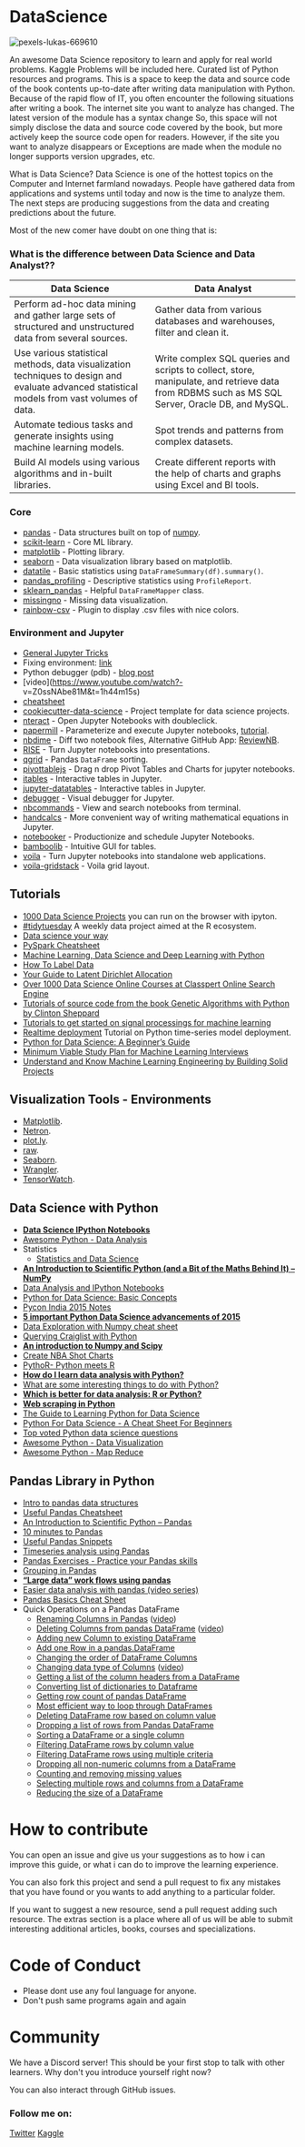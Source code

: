 # DataScience

![pexels-lukas-669610](https://user-images.githubusercontent.com/8182816/194755972-5d179d53-c2bb-432e-9867-c4cc6dfdca16.jpg)

An awesome Data Science repository to learn and apply for real world problems. Kaggle Problems will be included here. Curated list of Python resources and programs.
This is a space to keep the data and source code of the book contents up-to-date after writing data manipulation with Python. Because of the rapid flow of IT, you often encounter the following situations after writing a book. The internet site you want to analyze has changed. The latest version of the module has a syntax change
So, this space will not simply disclose the data and source code covered by the book, but more actively keep the source code open for readers. However, if the site you want to analyze disappears or Exceptions are made when the module no longer supports version upgrades, etc.

What is Data Science?
Data Science is one of the hottest topics on the Computer and Internet farmland nowadays. People have gathered data from applications and systems until today and now is the time to analyze them. The next steps are producing suggestions from the data and creating predictions about the future. 

Most of the new comer have doubt on one thing that is:

### What is the difference between Data Science and Data Analyst??

| Data Science | Data Analyst |
| ---|--- |
|Perform ad-hoc data mining and gather large sets of structured and unstructured data from several sources.|Gather data from various databases and warehouses, filter and clean it.|
| Use various statistical methods, data visualization techniques to design and evaluate advanced statistical models from vast volumes of data.|Write complex SQL queries and scripts to collect, store, manipulate, and retrieve data from RDBMS such as MS SQL Server, Oracle DB, and MySQL.|
| Automate tedious tasks and generate insights using machine learning models. |Spot trends and patterns from complex datasets.|
|Build AI models using various algorithms and in-built libraries. | Create different reports with the help of charts and graphs using Excel and BI tools.|



### Core
- [pandas](https://pandas.pydata.org/) - Data structures built on top of [numpy](https://www.numpy.org/).  
- [scikit-learn](https://scikit-learn.org/stable/) - Core ML library.  
- [matplotlib](https://matplotlib.org/) - Plotting library.  
- [seaborn](https://seaborn.pydata.org/) - Data visualization library based on matplotlib.  
- [datatile](https://github.com/polyaxon/datatile) - Basic statistics using `DataFrameSummary(df).summary()`.  
- [pandas_profiling](https://github.com/pandas-profiling/pandas-profiling) - Descriptive statistics using `ProfileReport`.  
- [sklearn_pandas](https://github.com/scikit-learn-contrib/sklearn-pandas) - Helpful `DataFrameMapper` class.  
- [missingno](https://github.com/ResidentMario/missingno) - Missing data visualization.  
- [rainbow-csv](https://marketplace.visualstudio.com/items?itemName=mechatroner.rainbow-csv) - Plugin to display .csv files with nice colors.  

### Environment and Jupyter
- [General Jupyter Tricks](https://www.dataquest.io/blog/jupyter-notebook-tips-tricks-shortcuts/)  
- Fixing environment: [link](https://jakevdp.github.io/blog/2017/12/05/installing-python-packages-from-jupyter/)  
- Python debugger (pdb) - [blog post](https://www.blog.pythonlibrary.org/2018/10/17/jupyter-notebook-debugging/)
- [video](https://www.youtube.com/watch?- v=Z0ssNAbe81M&t=1h44m15s)
- [cheatsheet](https://nblock.org/2011/11/15/pdb-cheatsheet/)  
- [cookiecutter-data-science](https://github.com/drivendata/cookiecutter-data-science) - Project template for data science projects.  
- [nteract](https://nteract.io/) - Open Jupyter Notebooks with doubleclick.  
- [papermill](https://github.com/nteract/papermill) - Parameterize and execute Jupyter notebooks, [tutorial](https://pbpython.com/papermil-rclone-report-1.html).  
- [nbdime](https://github.com/jupyter/nbdime) - Diff two notebook files, Alternative GitHub App: [ReviewNB](https://www.reviewnb.com/).  
- [RISE](https://github.com/damianavila/RISE) - Turn Jupyter notebooks into presentations.  
- [qgrid](https://github.com/quantopian/qgrid) - Pandas `DataFrame` sorting.  
- [pivottablejs](https://github.com/nicolaskruchten/jupyter_pivottablejs) - Drag n drop Pivot Tables and Charts for jupyter notebooks.  
- [itables](https://github.com/mwouts/itables) - Interactive tables in Jupyter.  
- [jupyter-datatables](https://github.com/CermakM/jupyter-datatables) - Interactive tables in Jupyter.  
- [debugger](https://blog.jupyter.org/a-visual-debugger-for-jupyter-914e61716559) - Visual debugger for Jupyter.  
- [nbcommands](https://github.com/vinayak-mehta/nbcommands) - View and search notebooks from terminal.  
- [handcalcs](https://github.com/connorferster/handcalcs) - More convenient way of writing mathematical equations in Jupyter.  
- [notebooker](https://github.com/man-group/notebooker) - Productionize and schedule Jupyter Notebooks.  
- [bamboolib](https://github.com/tkrabel/bamboolib) - Intuitive GUI for tables.  
- [voila](https://github.com/QuantStack/voila) - Turn Jupyter notebooks into standalone web applications.  
- [voila-gridstack](https://github.com/voila-dashboards/voila-gridstack) - Voila grid layout. 

## Tutorials

 - [1000 Data Science Projects](https://cloud.blobcity.com/#/ps/explore) you can run on the browser with ipyton.
 - [#tidytuesday](https://github.com/rfordatascience/tidytuesday) A weekly data project aimed at the R ecosystem.
 - [Data science your way](https://github.com/jadianes/data-science-your-way)
 - [PySpark Cheatsheet](https://github.com/kevinschaich/pyspark-cheatsheet)
 - [Machine Learning, Data Science and Deep Learning with Python ](https://www.manning.com/livevideo/machine-learning-data-science-and-deep-learning-with-python)
 - [How To Label Data](https://www.lighttag.io/how-to-label-data/)
 - [Your Guide to Latent Dirichlet Allocation](https://medium.com/@lettier/how-does-lda-work-ill-explain-using-emoji-108abf40fa7d)
 - [Over 1000 Data Science Online Courses at Classpert Online Search Engine](https://classpert.com/search/data-science)
 - [Tutorials of source code from the book Genetic Algorithms with Python by Clinton Sheppard](https://github.com/handcraftsman/GeneticAlgorithmsWithPython)
 - [Tutorials to get started on signal processings for machine learning](https://github.com/jinglescode/python-signal-processing)
 - [Realtime deployment](https://www.microprediction.com/python-1) Tutorial on Python time-series model deployment.
 - [Python for Data Science: A Beginner’s Guide](https://learntocodewith.me/posts/python-for-data-science/)
 - [Minimum Viable Study Plan for Machine Learning Interviews](https://github.com/khangich/machine-learning-interview)
 - [Understand and Know Machine Learning Engineering by Building Solid Projects](http://mlzoomcamp.com/)

## Visualization Tools - Environments

 - [Matplotlib](https://matplotlib.org/).
 - [Netron](https://github.com/lutzroeder/netron).
 - [plot.ly](https://plot.ly/).
 - [raw](https://rawgraphs.io).
 - [Seaborn](https://seaborn.pydata.org/).
 - [Wrangler](http://vis.stanford.edu/wrangler/).
 - [TensorWatch](https://github.com/microsoft/tensorwatch).

## Data Science with Python
- [**Data Science IPython Notebooks**](https://github.com/donnemartin/data-science-ipython-notebooks)
- [Awesome Python - Data Analysis](https://github.com/vinta/awesome-python#science-and-data-analysis)
- Statistics
  - [Statistics and Data Science](https://github.com/svaksha/pythonidae/blob/master/Statistics.md)
- [**An Introduction to Scientific Python (and a Bit of the Maths Behind It) – NumPy**](http://www.kdnuggets.com/2016/06/intro-scientific-python-numpy.html)
- [Data Analysis and IPython Notebooks](https://github.com/kirang89/pycrumbs#data-analysis)
- [Python for Data Science: Basic Concepts](https://github.com/gumption/Python_for_Data_Science/blob/master/2_Data_Science_Basic_Concepts.ipynb)
- [Pycon India 2015 Notes](http://www.analyticsvidhya.com/blog/2015/10/notes-impressions-experience-excitement-pycon-india-2015/)
- [**5 important Python Data Science advancements of 2015**](https://medium.com/@elgehelge/the-5-most-important-python-data-science-advancements-of-2015-a136482da89b#.sp2c1la9z)
- [Data Exploration with Numpy cheat sheet](http://www.analyticsvidhya.com/blog/2015/07/11-steps-perform-data-analysis-pandas-python)
- [Querying Craiglist with Python](http://chrisholdgraf.com/querying-craigslist-with-python/?imm_mid=0d8940&cmp=em-data-na-na-newsltr_20150916)
- [**An introduction to Numpy and Scipy**](http://www.engr.ucsb.edu/~shell/che210d/numpy.pdf)
- [Create NBA Shot Charts](http://savvastjortjoglou.com/nba-shot-sharts.html)
- [PythoR- Python meets R](http://nipunbatra.github.io/2016/01/pythor/)
- [**How do I learn data analysis with Python?**](https://www.quora.com/How-do-I-learn-data-analysis-with-Python?redirected_qid=2464720)
- [What are some interesting things to do with Python?](https://www.quora.com/Python-programming-language-What-are-some-interesting-things-to-do-with-Python?redirected_qid=2324227)
- [**Which is better for data analysis: R or Python?**](https://www.quora.com/Which-is-better-for-data-analysis-R-or-Python)
- [**Web scraping in Python**](https://github.com/ujjwalkarn/Web-Scraping)
- [The Guide to Learning Python for Data Science](http://www.datasciencecentral.com/profiles/blogs/the-guide-to-learning-python-for-data-science-2)
- [Python For Data Science - A Cheat Sheet For Beginners](https://www.datacamp.com/community/tutorials/python-data-science-cheat-sheet-basics)
- [Top voted Python data science questions](http://datascience.stackexchange.com/questions/tagged/python)
- [Awesome Python - Data Visualization](https://github.com/vinta/awesome-python#data-visualization)
- [Awesome Python - Map Reduce](https://github.com/vinta/awesome-python#mapreduce)

## Pandas Library in Python
- [Intro to pandas data structures](http://www.gregreda.com/2013/10/26/intro-to-pandas-data-structures/)
- [Useful Pandas Cheatsheet](https://github.com/pandas-dev/pandas/blob/master/doc/cheatsheet/Pandas_Cheat_Sheet.pdf)
- [An Introduction to Scientific Python – Pandas](http://www.datadependence.com/2016/05/scientific-python-pandas/)
- [10 minutes to Pandas](http://pandas.pydata.org/pandas-docs/stable/10min.html)
- [Useful Pandas Snippets](http://www.swegler.com/becky/blog/2014/08/06/useful-pandas-snippets/)
- [Timeseries analysis using Pandas](http://nbviewer.jupyter.org/github/twiecki/financial-analysis-python-tutorial/blob/master/1.%20Pandas%20Basics.ipynb)
- [Pandas Exercises - Practice your Pandas skills](https://github.com/guipsamora/pandas_exercises)
- [Grouping in Pandas](http://blog.yhat.com/posts/grouping-pandas.html)
- [**“Large data” work flows using pandas**](http://stackoverflow.com/questions/14262433/large-data-work-flows-using-pandas)
- [Easier data analysis with pandas (video series)](http://www.dataschool.io/easier-data-analysis-with-pandas/)
- [Pandas Basics Cheat Sheet](https://www.datacamp.com/community/blog/python-pandas-cheat-sheet)
- Quick Operations on a Pandas DataFrame
    - [Renaming Columns in Pandas](http://stackoverflow.com/questions/11346283/renaming-columns-in-pandas) ([video](https://www.youtube.com/watch?v=0uBirYFhizE&list=PL5-da3qGB5ICCsgW1MxlZ0Hq8LL5U3u9y&index=5))
    - [Deleting Columns from pandas DataFrame](http://stackoverflow.com/questions/13411544/delete-column-from-pandas-dataframe) ([video](https://www.youtube.com/watch?v=gnUKkS964WQ&list=PL5-da3qGB5ICCsgW1MxlZ0Hq8LL5U3u9y&index=6))
    - [Adding new Column to existing DataFrame](http://stackoverflow.com/questions/12555323/adding-new-column-to-existing-dataframe-in-python-pandas)
    - [Add one Row in a pandas.DataFrame](http://stackoverflow.com/questions/10715965/add-one-row-in-a-pandas-dataframe)
    - [Changing the order of DataFrame Columns](http://stackoverflow.com/questions/13148429/how-to-change-the-order-of-dataframe-columns)
    - [Changing data type of Columns](http://stackoverflow.com/questions/15891038/pandas-change-data-type-of-columns) ([video](https://www.youtube.com/watch?v=V0AWyzVMf54&list=PL5-da3qGB5ICCsgW1MxlZ0Hq8LL5U3u9y&index=13))
    - [Getting a list of the column headers from a DataFrame](http://stackoverflow.com/questions/19482970/get-list-from-pandas-dataframe-column-headers)
    - [Converting list of dictionaries to Dataframe](http://stackoverflow.com/questions/20638006/convert-list-of-dictionaries-to-dataframe)
    - [Getting row count of pandas DataFrame](http://stackoverflow.com/questions/15943769/how-to-get-row-count-of-pandas-dataframe)
    - [Most efficient way to loop through DataFrames](http://stackoverflow.com/questions/7837722/what-is-the-most-efficient-way-to-loop-through-dataframes-with-pandas)
    - [Deleting DataFrame row based on column value](http://stackoverflow.com/questions/18172851/deleting-dataframe-row-in-pandas-based-on-column-value)
    - [Dropping a list of rows from Pandas DataFrame](http://stackoverflow.com/questions/14661701/how-to-drop-a-list-of-rows-from-pandas-dataframe)
    - [Sorting a DataFrame or a single column](https://www.youtube.com/watch?v=zY4doF6xSxY&list=PL5-da3qGB5ICCsgW1MxlZ0Hq8LL5U3u9y&index=7)
    - [Filtering DataFrame rows by column value](https://www.youtube.com/watch?v=2AFGPdNn4FM&list=PL5-da3qGB5ICCsgW1MxlZ0Hq8LL5U3u9y&index=8)
    - [Filtering DataFrame rows using multiple criteria](https://www.youtube.com/watch?v=YPItfQ87qjM&list=PL5-da3qGB5ICCsgW1MxlZ0Hq8LL5U3u9y&index=9)
    - [Dropping all non-numeric columns from a DataFrame](https://youtu.be/B-r9VuK80dk?t=4m31s)
    - [Counting and removing missing values](https://www.youtube.com/watch?v=fCMrO_VzeL8&list=PL5-da3qGB5ICCsgW1MxlZ0Hq8LL5U3u9y&index=16)
    - [Selecting multiple rows and columns from a DataFrame](https://www.youtube.com/watch?v=xvpNA7bC8cs&list=PL5-da3qGB5ICCsgW1MxlZ0Hq8LL5U3u9y&index=19)
    - [Reducing the size of a DataFrame](https://www.youtube.com/watch?v=wDYDYGyN_cw&list=PL5-da3qGB5ICCsgW1MxlZ0Hq8LL5U3u9y&index=21)
 
 
# How to contribute
You can open an issue and give us your suggestions as to how i can improve this guide, or what i can do to improve the learning experience.

You can also fork this project and send a pull request to fix any mistakes that you have found or you wants to add anything to a particular folder. 

If you want to suggest a new resource, send a pull request adding such resource. The extras section is a place where all of us will be able to submit interesting additional articles, books, courses and specializations.

# Code of Conduct

- Please dont use any foul language for anyone.
- Don't push same programs again and again

# Community

We have a Discord server! This should be your first stop to talk with other learners. Why don't you introduce yourself right now?

You can also interact through GitHub issues.

### Follow me on:

[Twitter](https://twitter.com/codewith_ram)
[Kaggle](https://kaggle.com/ramakrushnamohapatra)

